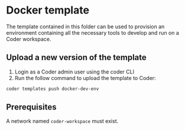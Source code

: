 # Docker template

The template contained in this folder can be used to provision an environment containing all the necessary tools to develop and run on a Coder workspace.

## Upload a new version of the template

1. Login as a Coder admin user using the coder CLI
1. Run the follow command to upload the template to Coder:
  ```bash
  coder templates push docker-dev-env
  ```

## Prerequisites

A network named `coder-workspace` must exist.
